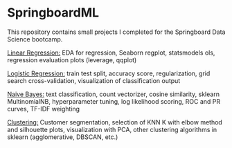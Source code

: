 # SpringboardML
This repository contains small projects I completed for the Springboard Data Science bootcamp.



[Linear Regression:](https://github.com/LisaATaylor/SpringboardML/blob/master/linear_regression/Mini_Project_Linear_Regression_LAT.ipynb)  EDA for regression, Seaborn regplot, statsmodels ols, regression evaluation plots (leverage, qqplot)

[Logistic Regression:](https://github.com/LisaATaylor/SpringboardML/blob/master/logistic_regression/Mini_Project_Logistic_Regression_LAT.ipynb)  train test split, accuracy score, regularization, grid search cross-validation, visualization of classification output

[Naive Bayes:](https://github.com/LisaATaylor/SpringboardML/blob/master/logistic_regression/Mini_Project_Logistic_Regression_LAT.ipynb)  text classification, count vectorizer, cosine similarity, sklearn MultinomialNB, hyperparameter tuning, log likelihood scoring, ROC and PR curves, TF-IDF weighting

[Clustering:](https://github.com/LisaATaylor/naip-classify) Customer segmentation, selection of KNN K with elbow method and silhouette plots, visualization with PCA, other clustering algorithms in sklearn (agglomerative, DBSCAN, etc.)

